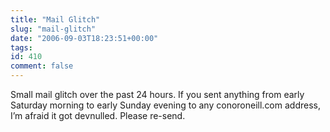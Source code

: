 ```yaml
---
title: "Mail Glitch"
slug: "mail-glitch"
date: "2006-09-03T18:23:51+00:00"
tags:
id: 410
comment: false
---
```


Small mail glitch over the past 24 hours. If you sent anything from early Saturday morning to early Sunday evening to any conoroneill.com address, I’m afraid it got devnulled. Please re-send.
